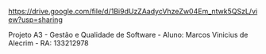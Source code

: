 https://drive.google.com/file/d/1Bi9dUzZAadycVhzeZw04Em_ntwk5QSzL/view?usp=sharing

Projeto A3 - Gestão e Qualidade de Software - Aluno: Marcos Vinicius de Alecrim - RA: 133212978
